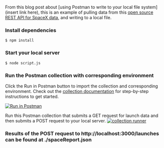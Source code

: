 From this blog post about [using Postman to write to your local file system](insert link here), this is an example of pulling data from this [open source REST API for SpaceX data](https://github.com/r-spacex/SpaceX-API), and writing to a local file.

### Install dependencies

    $ npm install

### Start your local server

    $ node script.js
   
### Run the Postman collection with corresponding environment

Click the Run in Postman button to import the collection and corresponding environment. Check out the [collection documentation](https://documenter.getpostman.com/view/1559645/spacex-launches/6nBvqd3) for step-by-step instructions to get started.

  [![Run in Postman](https://run.pstmn.io/button.svg)](https://app.getpostman.com/run-collection/d4c0cab0bb82ba10cfdf#?env%5BspacexAPI.template%5D=W3siZW5hYmxlZCI6dHJ1ZSwia2V5IjoibGF1bmNoRGF0YSIsInZhbHVlIjoiIiwidHlwZSI6InRleHQifV0=)
 
Run this Postman collection that submits a GET request for launch data and then submits a POST request to your local server.
  [![collection runner](https://s3.amazonaws.com/postman-static-getpostman-com/postman-docs/localServerCollectionRunner.png)](https://s3.amazonaws.com/postman-static-getpostman-com/postman-docs/localServerCollectionRunner.png)
  
### Results of the POST request to http://localhost:3000/launches can be found at ./spaceReport.json   
